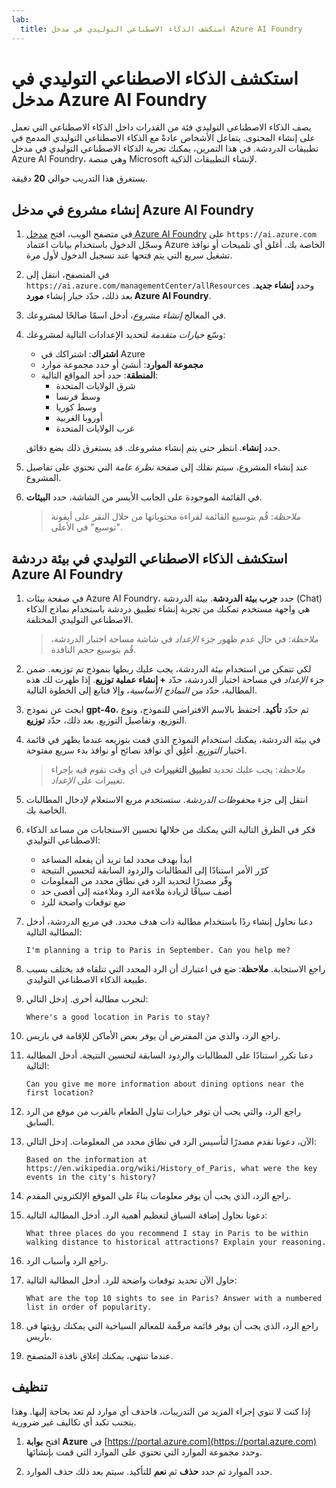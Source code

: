 ```yaml
---
lab:
  title: استكشف الذكاء الاصطناعي التوليدي في مدخل Azure AI Foundry
---
```


# استكشف الذكاء الاصطناعي التوليدي في مدخل Azure AI Foundry

يصف الذكاء الاصطناعي التوليدي فئة من القدرات داخل الذكاء الاصطناعي التي تعمل على إنشاء المحتوى. يتفاعل الأشخاص عادةً مع الذكاء الاصطناعي التوليدي المدمج في تطبيقات الدردشة. في هذا التمرين، يمكنك تجربة الذكاء الاصطناعي التوليدي في مدخل Azure AI Foundry، وهي منصة Microsoft لإنشاء التطبيقات الذكية. 

يستغرق هذا التدريب حوالي **20** دقيقة.

## إنشاء مشروع في مدخل Azure AI Foundry

1. في متصفح الويب، افتح [مدخل Azure AI Foundry](https://ai.azure.com) على `https://ai.azure.com` وسجّل الدخول باستخدام بيانات اعتماد Azure الخاصة بك. أغلق أي تلميحات أو نوافذ تشغيل سريع التي يتم فتحها عند تسجيل الدخول لأول مرة. 

1. في المتصفح، انتقل إلى `https://ai.azure.com/managementCenter/allResources` وحدد **إنشاء جديد**. بعد ذلك، حدّد خيار إنشاء **مورد Azure AI Foundry**.

1. في المعالج *إنشاء مشروع*، أدخل اسمًا صالحًا لمشروعك.

1. وسّع *خيارات متقدمة* لتحديد الإعدادات التالية لمشروعك:
    - **اشتراك**: اشتراكك في Azure
    - **مجموعة الموارد**: أنشئ أو حدد مجموعة موارد
    - **المنطقة**: حدد أحد المواقع التالية:
        * شرق الولايات المتحدة
        * وسط فرنسا
        * وسط كوريا
        * أوروبا الغربية
        * غرب الولايات المتحدة

    حدد **إنشاء**. انتظر حتى يتم إنشاء مشروعك. قد يستغرق ذلك بضع دقائق.

1. عند إنشاء المشروع، سيتم نقلك إلى صفحة *نظرة عامة* التي تحتوي على تفاصيل المشروع.

1. في القائمة الموجودة على الجانب الأيسر من الشاشة، حدد **البيئات**. 

    >*ملاحظة*: قُم بتوسيع القائمة لقراءة محتوياتها من خلال النقر على أيقونة "توسيع" في الأعلى.

## استكشف الذكاء الاصطناعي التوليدي في بيئة دردشة Azure AI Foundry

1. في صفحة بيئات Azure AI Foundry، حدد **جرب بيئة الدردشة**. بيئة الدردشة (Chat) هي واجهة مستخدم تمكنك من تجربة إنشاء تطبيق دردشة باستخدام نماذج الذكاء الاصطناعي التوليدي المختلفة.  

    >*ملاحظة*: في حال عدم ظهور جزء *الإعداد* في شاشة مساحة اختبار الدردشة، قُم بتوسيع حجم النافذة.  

1. لكي تتمكن من استخدام بيئة الدردشة، يجب عليك ربطها بنموذج تم توزيعه. ضمن جزء *الإعداد* في مساحة اختبار الدردشة، حدّد **+ إنشاء عملية توزيع**. إذا ظهرت لك هذه المطالبة، حدّد *من النماذج الأساسية*، وإلا فتابع إلى الخطوة التالية. 

1. ابحث عن نموذج **gpt-4o**، ثم حدّد **تأكيد**. احتفظ بالاسم الافتراضي للنموذج، ونوع التوزيع، وتفاصيل التوزيع. بعد ذلك، حدّد **توزيع**.

1. في بيئة الدردشة، يمكنك استخدام النموذج الذي قمت بتوزيعه عندما يظهر في قائمة اختيار *التوزيع*. أغلِق أي نوافذ نصائح أو نوافذ بدء سريع مفتوحة. 

    >*ملاحظة*: يجب عليك تحديد **تطبيق التغييرات** في أي وقت تقوم فيه بإجراء تغييرات على *الإعداد*. 

1. انتقل إلى جزء *محفوظات الدردشة*. ستستخدم مربع الاستعلام لإدخال المطالبات الخاصة بك. 

1. فكر في الطرق التالية التي يمكنك من خلالها تحسين الاستجابات من مساعد الذكاء الاصطناعي التوليدي:
    - ابدأ بهدف محدد لما تريد أن يفعله المساعد
    - كرّر الأمر استنادًا إلى المطالبات والردود السابقة لتحسين النتيجة
    - وفّر مصدرًا لتحديد  الرد في نطاق محدد من المعلومات
    - أضف سياقًا لزيادة ملاءمة الرد وملاءمته إلى أقصى حد
    - ضع توقعات واضحة للرد

1. دعنا نحاول إنشاء ردًا باستخدام مطالبة ذات هدف محدد. في مربع الدردشة، أدخل المطالبة التالية:

    ```prompt
    I'm planning a trip to Paris in September. Can you help me?
    ```

1. راجع الاستجابة. **ملاحظة**: ضع في اعتبارك أن الرد المحدد التي تتلقاه قد يختلف بسبب طبيعة الذكاء الاصطناعي التوليدي.
 
1. لنجرب مطالبة أخرى. إدخل التالي:

    ```prompt
    Where's a good location in Paris to stay? 
    ```

1. راجع الرد، والذي من المفترض أن يوفر بعض الأماكن للإقامة في باريس.

1. دعنا نكرر استنادًا على المطالبات والردود السابقة لتحسين النتيجة. أدخل المطالبة التالية:
    
    ```prompt
    Can you give me more information about dining options near the first location?
    ``` 

1. راجع الرد، والتي يجب أن توفر خيارات تناول الطعام بالقرب من موقع من الرد السابق. 

1. الآن، دعونا نقدم مصدرًا لتأسيس الرد في نطاق محدد من المعلومات. إدخل التالي: 
    
    ```prompt
    Based on the information at https://en.wikipedia.org/wiki/History_of_Paris, what were the key events in the city's history?
    ```

1. راجع الرد، الذي يجب أن يوفر معلومات بناءً على الموقع الإلكتروني المقدم. 

1. دعونا نحاول إضافة السياق لتعظيم أهمية الرد. أدخل المطالبة التالية: 

    ```prompt
    What three places do you recommend I stay in Paris to be within walking distance to historical attractions? Explain your reasoning.
    ```

1. راجع الرد وأسباب الرد.  

1. حاول الآن تحديد توقعات واضحة للرد. أدخل المطالبة التالية:
    
    ```prompt
    What are the top 10 sights to see in Paris? Answer with a numbered list in order of popularity.
    ```

1. راجع الرد، الذي يجب أن يوفر قائمة مرقّمة للمعالم السياحية التي يمكنك رؤيتها في باريس.

1. عندما تنتهي، يمكنك إغلاق نافذة المتصفح.

## تنظيف

إذا كنت لا تنوي إجراء المزيد من التدريبات، فاحذف أي موارد لم تعد بحاجة إليها. وهذا يتجنب تكبد أي تكاليف غير ضرورية.

1. افتح **بوابة Azure** في [https://portal.azure.com](https://portal.azure.com) وحدد مجموعة الموارد التي تحتوي على الموارد التي قمت بإنشائها.

1. حدد الموارد ثم حدد **حذف** ثم **نعم** للتأكيد. سيتم بعد ذلك حذف الموارد.
